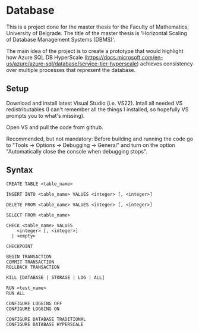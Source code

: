 # Database

This is a project done for the master thesis for the Faculty of Mathematics, University of Belgrade.
The title of the master thesis is 'Horizontal Scaling of Database Management Systems (DBMS)'.

The main idea of the project is to create a prototype that would highlight how Azure SQL DB HyperScale (https://docs.microsoft.com/en-us/azure/azure-sql/database/service-tier-hyperscale) achieves consistency over multiple processes that represent the database.

## Setup

Download and install latest Visual Studio (i.e. VS22). Intall all needed VS redistributables (I can't remember all the things I installed, so hopefully VS prompts you to what's missing).

Open VS and pull the code from github.

Recommended, but not mandatory: Before building and running the code go to "Tools -> Options -> Debugging -> General" and turn on the option "Automatically close the console when debugging stops".

## Syntax

<pre><code>CREATE TABLE <<a>table_name>

INSERT INTO <<a>table_name> VALUES <<a>integer> [, <<a>integer>]

DELETE FROM <<a>table_name> VALUES <<a>integer> [, <<a>integer>]

SELECT FROM <<a>table_name>

CHECK <<a>table_name> VALUES
    <<a>integer> [, <<a>integer>]
  | <<a>empty>

CHECKPOINT

BEGIN TRANSACTION
COMMIT TRANSACTION
ROLLBACK TRANSACTION

KILL [DATABASE | STORAGE | LOG | ALL]

RUN <<a>test_name>
RUN ALL

CONFIGURE LOGGING OFF
CONFIGURE LOGGING ON

CONFIGURE DATABASE TRADITIONAL
CONFIGURE DATABASE HYPERSCALE</code></pre>
